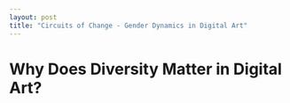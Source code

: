 ```yaml
---
layout: post
title: "Circuits of Change - Gender Dynamics in Digital Art"
---
```

# Why Does Diversity Matter in Digital Art?

